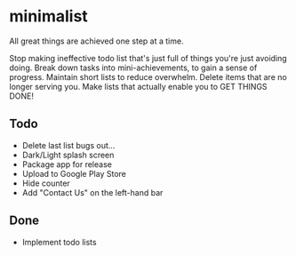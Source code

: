 # minimalist
All great things are achieved one step at a time.

Stop making ineffective todo list that's just full of things you're just avoiding doing.
Break down tasks into mini-achievements, to gain a sense of progress.
Maintain short lists to reduce overwhelm.
Delete items that are no longer serving you.
Make lists that actually enable you to GET THINGS DONE!

## Todo
* Delete last list bugs out...
* Dark/Light splash screen
* Package app for release
* Upload to Google Play Store
* Hide counter
* Add "Contact Us" on the left-hand bar

## Done
* Implement todo lists